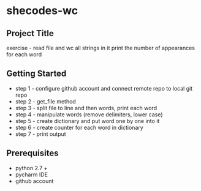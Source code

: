 # shecodes-wc

## Project Title
exercise - read file and wc all strings in it print the number of appearances for each word

## Getting Started
- step 1 - configure github account and connect remote repo to local git repo
- step 2 - get_file method
- step 3 - split file to line and then words, print each word
- step 4 - manipulate words (remove delimiters, lower case)
- step 5 - create dictionary and put word one by one into it
- step 6 - create counter for each word in dictionary
- step 7 - print output

## Prerequisites
- python 2.7 +
- pycharm IDE
- github account